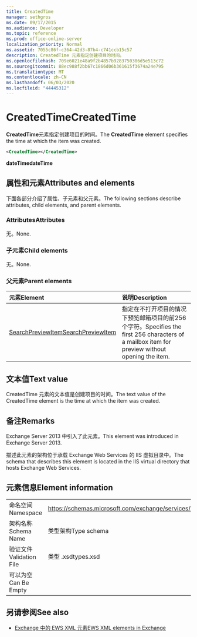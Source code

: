 ```yaml
---
title: CreatedTime
manager: sethgros
ms.date: 09/17/2015
ms.audience: Developer
ms.topic: reference
ms.prod: office-online-server
localization_priority: Normal
ms.assetid: 7055c86f-c364-42d3-87b4-c741ccb15c57
description: CreatedTime 元素指定创建项目的时间。
ms.openlocfilehash: 709e6021e48a9f2b4857b9283750306d5e513c72
ms.sourcegitcommit: 88ec988f2bb67c1866d06b361615f3674a24e795
ms.translationtype: MT
ms.contentlocale: zh-CN
ms.lasthandoff: 06/03/2020
ms.locfileid: "44445312"
---
```

# <a name="createdtime"></a><span data-ttu-id="10af0-103">CreatedTime</span><span class="sxs-lookup"><span data-stu-id="10af0-103">CreatedTime</span></span>

<span data-ttu-id="10af0-104">**CreatedTime**元素指定创建项目的时间。</span><span class="sxs-lookup"><span data-stu-id="10af0-104">The **CreatedTime** element specifies the time at which the item was created.</span></span> 
  
```xml
<CreatedTime></CreatedTime>
```

 <span data-ttu-id="10af0-105">**dateTime**</span><span class="sxs-lookup"><span data-stu-id="10af0-105">**dateTime**</span></span>
## <a name="attributes-and-elements"></a><span data-ttu-id="10af0-106">属性和元素</span><span class="sxs-lookup"><span data-stu-id="10af0-106">Attributes and elements</span></span>

<span data-ttu-id="10af0-107">下面各部分介绍了属性、子元素和父元素。</span><span class="sxs-lookup"><span data-stu-id="10af0-107">The following sections describe attributes, child elements, and parent elements.</span></span>
  
### <a name="attributes"></a><span data-ttu-id="10af0-108">Attributes</span><span class="sxs-lookup"><span data-stu-id="10af0-108">Attributes</span></span>

<span data-ttu-id="10af0-109">无。</span><span class="sxs-lookup"><span data-stu-id="10af0-109">None.</span></span>
  
### <a name="child-elements"></a><span data-ttu-id="10af0-110">子元素</span><span class="sxs-lookup"><span data-stu-id="10af0-110">Child elements</span></span>

<span data-ttu-id="10af0-111">无。</span><span class="sxs-lookup"><span data-stu-id="10af0-111">None.</span></span>
  
### <a name="parent-elements"></a><span data-ttu-id="10af0-112">父元素</span><span class="sxs-lookup"><span data-stu-id="10af0-112">Parent elements</span></span>

|<span data-ttu-id="10af0-113">**元素**</span><span class="sxs-lookup"><span data-stu-id="10af0-113">**Element**</span></span>|<span data-ttu-id="10af0-114">**说明**</span><span class="sxs-lookup"><span data-stu-id="10af0-114">**Description**</span></span>|
|:-----|:-----|
|[<span data-ttu-id="10af0-115">SearchPreviewItem</span><span class="sxs-lookup"><span data-stu-id="10af0-115">SearchPreviewItem</span></span>](searchpreviewitem.md) <br/> |<span data-ttu-id="10af0-116">指定在不打开项目的情况下预览邮箱项目的前256个字符。</span><span class="sxs-lookup"><span data-stu-id="10af0-116">Specifies the first 256 characters of a mailbox item for preview without opening the item.</span></span>  <br/> |
   
## <a name="text-value"></a><span data-ttu-id="10af0-117">文本值</span><span class="sxs-lookup"><span data-stu-id="10af0-117">Text value</span></span>

<span data-ttu-id="10af0-118">CreatedTime 元素的文本值是创建项目的时间。</span><span class="sxs-lookup"><span data-stu-id="10af0-118">The text value of the CreatedTime element is the time at which the item was created.</span></span> 
  
## <a name="remarks"></a><span data-ttu-id="10af0-119">备注</span><span class="sxs-lookup"><span data-stu-id="10af0-119">Remarks</span></span>

<span data-ttu-id="10af0-120">Exchange Server 2013 中引入了此元素。</span><span class="sxs-lookup"><span data-stu-id="10af0-120">This element was introduced in Exchange Server 2013.</span></span>
  
<span data-ttu-id="10af0-121">描述此元素的架构位于承载 Exchange Web Services 的 IIS 虚拟目录中。</span><span class="sxs-lookup"><span data-stu-id="10af0-121">The schema that describes this element is located in the IIS virtual directory that hosts Exchange Web Services.</span></span>
  
## <a name="element-information"></a><span data-ttu-id="10af0-122">元素信息</span><span class="sxs-lookup"><span data-stu-id="10af0-122">Element information</span></span>

|||
|:-----|:-----|
|<span data-ttu-id="10af0-123">命名空间</span><span class="sxs-lookup"><span data-stu-id="10af0-123">Namespace</span></span>  <br/> |https://schemas.microsoft.com/exchange/services/2006/types  <br/> |
|<span data-ttu-id="10af0-124">架构名称</span><span class="sxs-lookup"><span data-stu-id="10af0-124">Schema Name</span></span>  <br/> |<span data-ttu-id="10af0-125">类型架构</span><span class="sxs-lookup"><span data-stu-id="10af0-125">Type schema</span></span>  <br/> |
|<span data-ttu-id="10af0-126">验证文件</span><span class="sxs-lookup"><span data-stu-id="10af0-126">Validation File</span></span>  <br/> |<span data-ttu-id="10af0-127">类型 .xsd</span><span class="sxs-lookup"><span data-stu-id="10af0-127">types.xsd</span></span>  <br/> |
|<span data-ttu-id="10af0-128">可以为空</span><span class="sxs-lookup"><span data-stu-id="10af0-128">Can Be Empty</span></span>  <br/> ||
   
## <a name="see-also"></a><span data-ttu-id="10af0-129">另请参阅</span><span class="sxs-lookup"><span data-stu-id="10af0-129">See also</span></span>



- [<span data-ttu-id="10af0-130">Exchange 中的 EWS XML 元素</span><span class="sxs-lookup"><span data-stu-id="10af0-130">EWS XML elements in Exchange</span></span>](ews-xml-elements-in-exchange.md)

